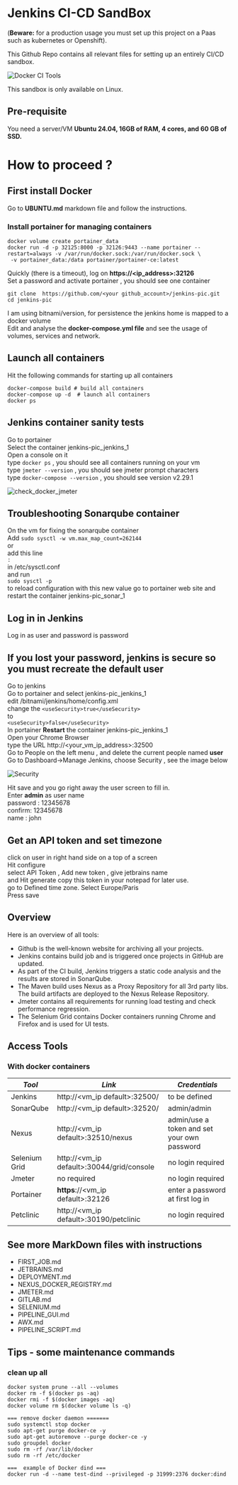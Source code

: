 # Jenkins CI-CD SandBox

(**Beware:** for a production usage you must set up this project on a Paas such as kubernetes or Openshift). 

This Github Repo contains all relevant files for setting up an entirely CI/CD sandbox.

![Docker CI Tools](screenshots/pic.png)

This sandbox is only available on Linux.

## Pre-requisite
You need a server/VM  **Ubuntu 24.04, 16GB of RAM, 4 cores, and 60 GB of SSD.**

# How to proceed ?  
## First install Docker 
Go to **UBUNTU.md** markdown file and follow the instructions.

### Install portainer for managing containers
```shell
docker volume create portainer_data
docker run -d -p 32125:8000 -p 32126:9443 --name portainer --restart=always -v /var/run/docker.sock:/var/run/docker.sock \
 -v portainer_data:/data portainer/portainer-ce:latest
``` 
Quickly (there is a timeout), log on **https://<ip_address>:32126**    
Set a password and activate portainer , you should see one container


```shell
git clone  https://github.com/<your github_account>/jenkins-pic.git
cd jenkins-pic
 ```
I am using bitnami/version, for persistence the jenkins home is mapped to a docker volume  
Edit and analyse the **docker-compose.yml file** and see the usage of volumes, services and network. 

## Launch all containers
Hit the following commands for starting up all containers
```shell
docker-compose build # build all containers 
docker-compose up -d  # launch all containers
docker ps 
```

## Jenkins container sanity tests
Go to portainer    
Select the container jenkins-pic_jenkins_1    
Open a console on it     
type ```docker ps``` , you should see all containers running on your vm     
type ```jmeter --version``` , you should see jmeter prompt characters  
type ```docker-compose --version``` , you should see version v2.29.1

![check_docker_jmeter](screenshots/check_docker_jmeter.png)


## Troubleshooting Sonarqube container
On the vm for fixing the sonarqube container  
Add ```sudo sysctl -w vm.max_map_count=262144```   
or  
add this line   
```:```  
in /etc/sysctl.conf  
and run   
```sudo sysctl -p ```  
to reload configuration with this new value
go to portainer web site and restart the container jenkins-pic_sonar_1


## Log in in Jenkins
Log in  as user and password is password 

## If you lost your password,  jenkins is secure so you must recreate the default user  
Go to jenkins  
Go to portainer and select jenkins-pic_jenkins_1  
edit /bitnami/jenkins/home/config.xml   
change the ```<useSecurity>true</useSecurity>```  
to  
```<useSecurity>false</useSecurity>```  
In portainer **Restart** the container jenkins-pic_jenkins_1  
Open your Chrome Browser          
type the URL  http://<your_vm_ip_address>:32500        
Go to People on the left menu , and delete the current people named **user**     
Go to Dashboard->Manage Jenkins, choose Security , see the image below  

![Security](screenshots/security.png)  

Hit save and you go right away the user screen to fill in.    
Enter **admin** as user name   
password : 12345678  
confirm: 12345678  
name : john 

## Get an API token and set timezone
click on user in right hand side on a top of a screen  
Hit configure  
select API Token , Add new token , give jetbrains name  
and Hit generate 
copy this token in your notepad for later use.  
go to Defined time zone. Select Europe/Paris  
Press  save     

## Overview
Here is an overview of all tools:
- Github is the well-known website for archiving all your projects.
- Jenkins contains build job and is triggered once projects in GitHub are updated.
- As part of the CI build, Jenkins triggers a static code analysis and the results are stored in SonarQube.
- The Maven build uses Nexus as a Proxy Repository for all 3rd party libs. The build artifacts are deployed to the Nexus Release Repository.
- Jmeter contains all requirements for running load testing and check performance regression.
- The Selenium Grid contains Docker containers running Chrome and Firefox and is used for UI tests.

## Access Tools
### With docker containers
| *Tool* | *Link*                                    | *Credentials* |
| --------- |-------------------------------------------| ------------- |
| Jenkins | http://<vm_ip default>:32500/             | to be defined |
| SonarQube | http://<vm_ip default>:32520/             | admin/admin |
| Nexus | http://<vm_ip default>:32510/nexus        | admin/use a token and set your own password |
| Selenium Grid | http://<vm_ip default>:30044/grid/console | no login required |
 | Jmeter | no required                               | no login required |
 | Portainer | **https**://<vm_ip default>:32126         | enter a password at first log in |
| Petclinic | http://<vm_ip default>:30190/petclinic    | no login required |

## See more MarkDown files with instructions

* FIRST_JOB.md 
* JETBRAINS.md
* DEPLOYMENT.md
* NEXUS_DOCKER_REGISTRY.md
* JMETER.md
* GITLAB.md
* SELENIUM.md
* PIPELINE_GUI.md
* AWX.md
* PIPELINE_SCRIPT.md

## Tips - some maintenance commands 
### clean up all   
```
docker system prune --all --volumes
docker rm -f $(docker ps -aq)
docker rmi -f $(docker images -aq)
docker volume rm $(docker volume ls -q)

=== remove docker daemon =======
sudo systemctl stop docker
sudo apt-get purge docker-ce -y
sudo apt-get autoremove --purge docker-ce -y
sudo groupdel docker
sudo rm -rf /var/lib/docker
sudo rm -rf /etc/docker

===  example of Docker dind === 
docker run -d --name test-dind --privileged -p 31999:2376 docker:dind
```